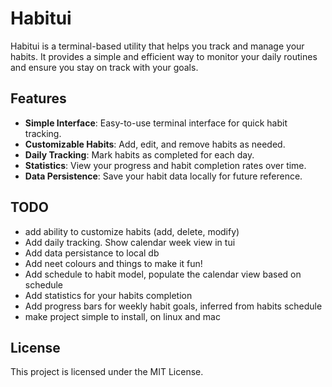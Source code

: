 # Habitui

Habitui is a terminal-based utility that helps you track and manage your habits. It provides a simple and efficient way to monitor your daily routines and ensure you stay on track with your goals.

## Features

- **Simple Interface**: Easy-to-use terminal interface for quick habit tracking.
- **Customizable Habits**: Add, edit, and remove habits as needed.
- **Daily Tracking**: Mark habits as completed for each day.
- **Statistics**: View your progress and habit completion rates over time.
- **Data Persistence**: Save your habit data locally for future reference.

## TODO

- add ability to customize habits (add, delete, modify)
- Add daily tracking. Show calendar week view in tui
- Add data persistance to local db
- Add neet colours and things to make it fun!
- Add schedule to habit model, populate the calendar view based on schedule
- Add statistics for your habits completion
- Add progress bars for weekly habit goals, inferred from habits schedule
- make project simple to install, on linux and mac

## License

This project is licensed under the MIT License.
